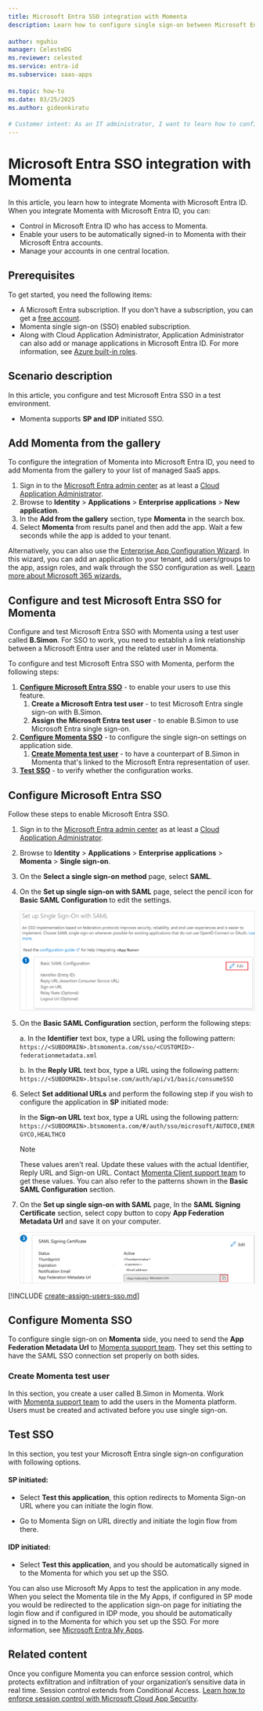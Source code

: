 ```yaml
---
title: Microsoft Entra SSO integration with Momenta
description: Learn how to configure single sign-on between Microsoft Entra ID and Momenta.

author: nguhiu
manager: CelesteDG
ms.reviewer: celested
ms.service: entra-id
ms.subservice: saas-apps

ms.topic: how-to
ms.date: 03/25/2025
ms.author: gideonkiratu

# Customer intent: As an IT administrator, I want to learn how to configure single sign-on between Microsoft Entra ID and Momenta so that I can control who has access to Momenta, enable automatic sign-in with Microsoft Entra accounts, and manage my accounts in one central location.
---
```


# Microsoft Entra SSO integration with Momenta

In this article,  you learn how to integrate Momenta with Microsoft Entra ID. When you integrate Momenta with Microsoft Entra ID, you can:

* Control in Microsoft Entra ID who has access to Momenta.
* Enable your users to be automatically signed-in to Momenta with their Microsoft Entra accounts.
* Manage your accounts in one central location.

## Prerequisites

To get started, you need the following items:

* A Microsoft Entra subscription. If you don't have a subscription, you can get a [free account](https://azure.microsoft.com/free/).
* Momenta single sign-on (SSO) enabled subscription.
* Along with Cloud Application Administrator, Application Administrator can also add or manage applications in Microsoft Entra ID.
For more information, see [Azure built-in roles](~/identity/role-based-access-control/permissions-reference.md).

## Scenario description

In this article,  you configure and test Microsoft Entra SSO in a test environment.

* Momenta supports **SP and IDP** initiated SSO.

## Add Momenta from the gallery

To configure the integration of Momenta into Microsoft Entra ID, you need to add Momenta from the gallery to your list of managed SaaS apps.

1. Sign in to the [Microsoft Entra admin center](https://entra.microsoft.com) as at least a [Cloud Application Administrator](~/identity/role-based-access-control/permissions-reference.md#cloud-application-administrator).
1. Browse to **Identity** > **Applications** > **Enterprise applications** > **New application**.
1. In the **Add from the gallery** section, type **Momenta** in the search box.
1. Select **Momenta** from results panel and then add the app. Wait a few seconds while the app is added to your tenant.

 Alternatively, you can also use the [Enterprise App Configuration Wizard](https://portal.office.com/AdminPortal/home?Q=Docs#/azureadappintegration). In this wizard, you can add an application to your tenant, add users/groups to the app, assign roles, and walk through the SSO configuration as well. [Learn more about Microsoft 365 wizards.](/microsoft-365/admin/misc/azure-ad-setup-guides)

<a name='configure-and-test-azure-ad-sso-for-momenta'></a>

## Configure and test Microsoft Entra SSO for Momenta

Configure and test Microsoft Entra SSO with Momenta using a test user called **B.Simon**. For SSO to work, you need to establish a link relationship between a Microsoft Entra user and the related user in Momenta.

To configure and test Microsoft Entra SSO with Momenta, perform the following steps:

1. **[Configure Microsoft Entra SSO](#configure-azure-ad-sso)** - to enable your users to use this feature.
    1. **Create a Microsoft Entra test user** - to test Microsoft Entra single sign-on with B.Simon.
    1. **Assign the Microsoft Entra test user** - to enable B.Simon to use Microsoft Entra single sign-on.
1. **[Configure Momenta SSO](#configure-momenta-sso)** - to configure the single sign-on settings on application side.
    1. **[Create Momenta test user](#create-momenta-test-user)** - to have a counterpart of B.Simon in Momenta that's linked to the Microsoft Entra representation of user.
1. **[Test SSO](#test-sso)** - to verify whether the configuration works.

<a name='configure-azure-ad-sso'></a>

## Configure Microsoft Entra SSO

Follow these steps to enable Microsoft Entra SSO.

1. Sign in to the [Microsoft Entra admin center](https://entra.microsoft.com) as at least a [Cloud Application Administrator](~/identity/role-based-access-control/permissions-reference.md#cloud-application-administrator).
1. Browse to **Identity** > **Applications** > **Enterprise applications** > **Momenta** > **Single sign-on**.
1. On the **Select a single sign-on method** page, select **SAML**.
1. On the **Set up single sign-on with SAML** page, select the pencil icon for **Basic SAML Configuration** to edit the settings.

   ![Screenshot shows to edit Basic S A M L Configuration.](common/edit-urls.png "Basic Configuration")

1. On the **Basic SAML Configuration** section, perform the following steps:

    a. In the **Identifier** text box, type a URL using the following pattern:
    `https://<SUBDOMAIN>.btsmomenta.com/sso/<CUSTOMID>-federationmetadata.xml`

    b. In the **Reply URL** text box, type a URL using the following pattern:
    `https://<SUBDOMAIN>.btspulse.com/auth/api/v1/basic/consumeSSO`

1. Select **Set additional URLs** and perform the following step if you wish to configure the application in **SP** initiated mode:

    In the **Sign-on URL** text box, type a URL using the following pattern:
    `https://<SUBDOMAIN>.btsmomenta.com/#/auth/sso/microsoft/AUTOCO,ENERGYCO,HEALTHCO`

	> [!NOTE]
	> These values aren't real. Update these values with the actual Identifier, Reply URL and Sign-on URL. Contact [Momenta Client support team](mailto:microsoftsupport@bts.com) to get these values. You can also refer to the patterns shown in the **Basic SAML Configuration** section.

1. On the **Set up single sign-on with SAML** page, In the **SAML Signing Certificate** section, select copy button to copy **App Federation Metadata Url** and save it on your computer.

	![Screenshot shows the Certificate download link.](common/copy-metadataurl.png "Certificate")

<a name='create-an-azure-ad-test-user'></a>

[!INCLUDE [create-assign-users-sso.md](~/identity/saas-apps/includes/create-assign-users-sso.md)]

## Configure Momenta SSO

To configure single sign-on on **Momenta** side, you need to send the **App Federation Metadata Url** to [Momenta support team](mailto:microsoftsupport@bts.com). They set this setting to have the SAML SSO connection set properly on both sides.

### Create Momenta test user

In this section, you create a user called B.Simon in Momenta. Work with [Momenta support team](mailto:microsoftsupport@bts.com) to add the users in the Momenta platform. Users must be created and activated before you use single sign-on.

## Test SSO 

In this section, you test your Microsoft Entra single sign-on configuration with following options. 

#### SP initiated:

* Select **Test this application**, this option redirects to Momenta Sign-on URL where you can initiate the login flow.  

* Go to Momenta Sign on URL directly and initiate the login flow from there.

#### IDP initiated:

* Select **Test this application**, and you should be automatically signed in to the Momenta for which you set up the SSO. 

You can also use Microsoft My Apps to test the application in any mode. When you select the Momenta tile in the My Apps, if configured in SP mode you would be redirected to the application sign-on page for initiating the login flow and if configured in IDP mode, you should be automatically signed in to the Momenta for which you set up the SSO. For more information, see [Microsoft Entra My Apps](/azure/active-directory/manage-apps/end-user-experiences#azure-ad-my-apps).

## Related content

Once you configure Momenta you can enforce session control, which protects exfiltration and infiltration of your organization’s sensitive data in real time. Session control extends from Conditional Access. [Learn how to enforce session control with Microsoft Cloud App Security](/cloud-app-security/proxy-deployment-aad).
